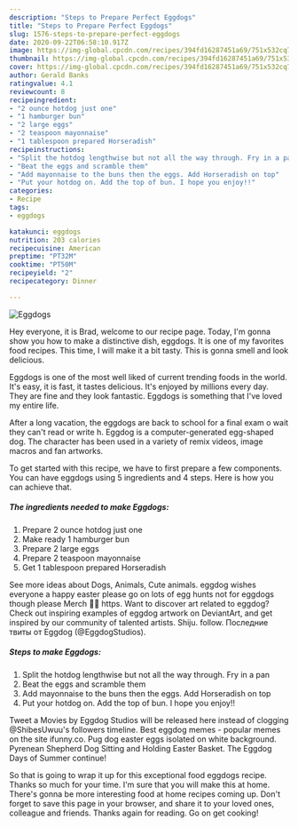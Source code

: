 ```yaml
---
description: "Steps to Prepare Perfect Eggdogs"
title: "Steps to Prepare Perfect Eggdogs"
slug: 1576-steps-to-prepare-perfect-eggdogs
date: 2020-09-22T06:58:10.917Z
image: https://img-global.cpcdn.com/recipes/394fd16287451a69/751x532cq70/eggdogs-recipe-main-photo.jpg
thumbnail: https://img-global.cpcdn.com/recipes/394fd16287451a69/751x532cq70/eggdogs-recipe-main-photo.jpg
cover: https://img-global.cpcdn.com/recipes/394fd16287451a69/751x532cq70/eggdogs-recipe-main-photo.jpg
author: Gerald Banks
ratingvalue: 4.1
reviewcount: 8
recipeingredient:
- "2 ounce hotdog just one"
- "1 hamburger bun"
- "2 large eggs"
- "2 teaspoon mayonnaise"
- "1 tablespoon prepared Horseradish"
recipeinstructions:
- "Split the hotdog lengthwise but not all the way through. Fry in a pan"
- "Beat the eggs and scramble them"
- "Add mayonnaise to the buns then the eggs. Add Horseradish on top"
- "Put your hotdog on. Add the top of bun. I hope you enjoy!!"
categories:
- Recipe
tags:
- eggdogs

katakunci: eggdogs 
nutrition: 203 calories
recipecuisine: American
preptime: "PT32M"
cooktime: "PT50M"
recipeyield: "2"
recipecategory: Dinner

---
```



![Eggdogs](https://img-global.cpcdn.com/recipes/394fd16287451a69/751x532cq70/eggdogs-recipe-main-photo.jpg)

Hey everyone, it is Brad, welcome to our recipe page. Today, I'm gonna show you how to make a distinctive dish, eggdogs. It is one of my favorites food recipes. This time, I will make it a bit tasty. This is gonna smell and look delicious.

Eggdogs is one of the most well liked of current trending foods in the world. It's easy, it is fast, it tastes delicious. It's enjoyed by millions every day. They are fine and they look fantastic. Eggdogs is something that I've loved my entire life.

After a long vacation, the eggdogs are back to school for a final exam o wait they can&#39;t read or write h. Eggdog is a computer-generated egg-shaped dog. The character has been used in a variety of remix videos, image macros and fan artworks.


To get started with this recipe, we have to first prepare a few components. You can have eggdogs using 5 ingredients and 4 steps. Here is how you can achieve that.

<!--inarticleads1-->

##### The ingredients needed to make Eggdogs:

1. Prepare 2 ounce hotdog just one
1. Make ready 1 hamburger bun
1. Prepare 2 large eggs
1. Prepare 2 teaspoon mayonnaise
1. Get 1 tablespoon prepared Horseradish


See more ideas about Dogs, Animals, Cute animals. eggdog wishes everyone a happy easter please go on lots of egg hunts not for eggdogs though please Merch 👕🌟 https. Want to discover art related to eggdog? Check out inspiring examples of eggdog artwork on DeviantArt, and get inspired by our community of talented artists. Shiju. follow. Последние твиты от Eggdog (@EggdogStudios). 

<!--inarticleads2-->

##### Steps to make Eggdogs:

1. Split the hotdog lengthwise but not all the way through. Fry in a pan
1. Beat the eggs and scramble them
1. Add mayonnaise to the buns then the eggs. Add Horseradish on top
1. Put your hotdog on. Add the top of bun. I hope you enjoy!!


Tweet a Movies by Eggdog Studios will be released here instead of clogging @ShibesUwuu&#39;s followers timeline. Best eggdog memes - popular memes on the site ifunny.co. Pug dog easter eggs isolated on white background. Pyrenean Shepherd Dog Sitting and Holding Easter Basket. The Eggdog Days of Summer continue! 

So that is going to wrap it up for this exceptional food eggdogs recipe. Thanks so much for your time. I'm sure that you will make this at home. There's gonna be more interesting food at home recipes coming up. Don't forget to save this page in your browser, and share it to your loved ones, colleague and friends. Thanks again for reading. Go on get cooking!
